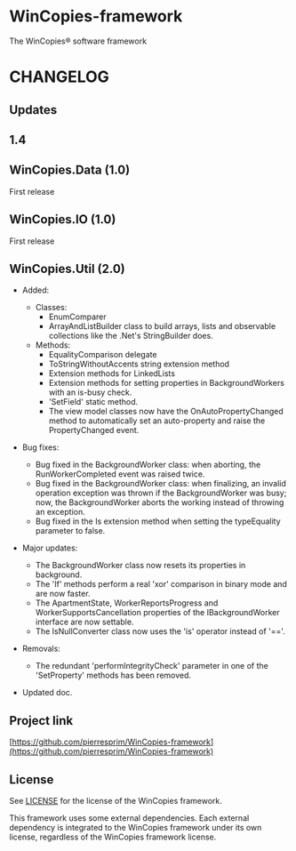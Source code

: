 WinCopies-framework
===================

The WinCopies® software framework

CHANGELOG
=========

Updates
-------

1.4
---

WinCopies.Data (1.0)
------------------

First release

WinCopies.IO (1.0)
------------------

First release

WinCopies.Util (2.0)
--------------------

- Added:
	- Classes:
		- EnumComparer
		- ArrayAndListBuilder class to build arrays, lists and observable collections like the .Net's StringBuilder does.
	- Methods:
		- EqualityComparison delegate
		- ToStringWithoutAccents string extension method
		- Extension methods for LinkedLists
		- Extension methods for setting properties in BackgroundWorkers with an is-busy check.
		- 'SetField' static method.
		- The view model classes now have the OnAutoPropertyChanged method to automatically set an auto-property and raise the PropertyChanged event.

- Bug fixes:
	- Bug fixed in the BackgroundWorker class: when aborting, the RunWorkerCompleted event was raised twice.
	- Bug fixed in the BackgroundWorker class: when finalizing, an invalid operation exception was thrown if the BackgroundWorker was busy; now, the BackgroundWorker aborts the working instead of throwing an exception.
	- Bug fixed in the Is extension method when setting the typeEquality parameter to false.

- Major updates:
	- The BackgroundWorker class now resets its properties in background.
	- The 'If' methods perform a real 'xor' comparison in binary mode and are now faster.
	- The ApartmentState, WorkerReportsProgress and WorkerSupportsCancellation properties of the IBackgroundWorker interface are now settable.
	- The IsNullConverter class now uses the 'is' operator instead of '=='.

- Removals:
	- The redundant 'performIntegrityCheck' parameter in one of the 'SetProperty' methods has been removed.

- Updated doc.

Project link
------------

[https://github.com/pierresprim/WinCopies-framework](https://github.com/pierresprim/WinCopies-framework)

License
-------

See [LICENSE](https://github.com/pierresprim/WinCopies-framework/blob/master/LICENSE) for the license of the WinCopies framework.

This framework uses some external dependencies. Each external dependency is integrated to the WinCopies framework under its own license, regardless of the WinCopies framework license.

